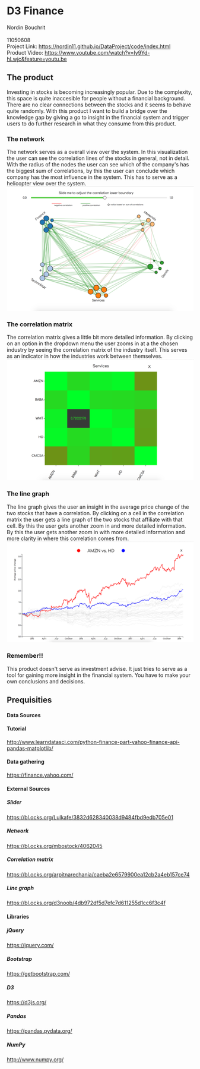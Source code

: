 # D3 Finance
Nordin Bouchrit <br />	
11050608
<br />
Project Link: https://nordin11.github.io/DataProject/code/index.html<br/>
Product Video: https://www.youtube.com/watch?v=Iy9Yd-hLwjc&feature=youtu.be
<br />
## The product

Investing in stocks is becoming increasingly popular. Due to the complexity, this space is quite inaccesible for people without a financial background. There are no clear connections between the stocks and it seems to behave quite randomly. With this product I want to build a bridge over the knowledge gap by giving a go to insight in the financial system and trigger users to do further research in what they consume from this product.   

### The network
The network serves as a overall view over the system. In this visualization the user can see the correlation lines of the stocks in general, not in detail. With the radius of the nodes the user can see which of the company's has the biggest sum of correlations, by this the user can conclude which company has the most influence in the system. This has to serve as a helicopter view over the system.
![](doc/networkpreview.png)

### The correlation matrix
The correlation matrix gives a little bit more detailed information. By clicking on an option in the dropdown menu the user zooms in at a the chosen industry by seeing the correlation matrix of the industry itself. This serves as an indicator in how the industries work between themselves.
![](doc/matrixpreview.png)<br />

### The line graph 
The line graph gives the user an insight in the average price change of the two stocks that have a correlation. By clicking on a cell in the correlation matrix the user gets a line graph of the two stocks that affiliate with that cell. By this the user gets another zoom in and more detailed information. By this the user gets another zoom in with more detailed information and more clarity in where this correlation comes from.
![](doc/linegraphpreview.png)<br />

### Remember!!
This product doesn't serve as investment advise. It just tries to serve as a tool for gaining more insight in the financial system. You have to make your own conclusions and decisions.  <br />

## Prequisities

#### Data Sources 
#### Tutorial 
http://www.learndatasci.com/python-finance-part-yahoo-finance-api-pandas-matplotlib/ <br />
#### Data gathering
https://finance.yahoo.com/ <br />

#### External Sources
##### Slider
https://bl.ocks.org/Lulkafe/3832d628340038d9484fbd9edb705e01 
##### Network 
https://bl.ocks.org/mbostock/4062045 
##### Correlation matrix
https://bl.ocks.org/arpitnarechania/caeba2e6579900ea12cb2a4eb157ce74 
##### Line graph
https://bl.ocks.org/d3noob/4db972df5d7efc7d611255d1cc6f3c4f 

#### Libraries
##### jQuery
https://jquery.com/
##### Bootstrap
https://getbootstrap.com/
##### D3
https://d3js.org/
##### Pandas
https://pandas.pydata.org/
##### NumPy
http://www.numpy.org/




